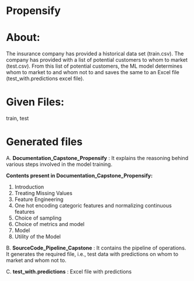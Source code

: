 # Propensify
# About:
The insurance company has provided a historical data set (train.csv). 
The company has provided with a list of potential customers to whom to market (test.csv). 
From this list of potential customers, the ML model determines whom to market to and whom not to and saves the same to an Excel file (test_with.predictions excel file).

# Given Files:
train,
test

# Generated files
A. **Documentation_Capstone_Propensify** : It explains the reasoning behind various steps involved in the model training. 

**Contents present in Documentation_Capstone_Propensify:**

1.  Introduction
2.  Treating Missing Values
3.  Feature Engineering
4.  One hot encoding categoric features and normalizing continuous
features
5.  Choice of sampling
6.  Choice of metrics and model
7.  Model
8.  Utility of the Model

B. **SourceCode_Pipeline_Capstone** : It contains the pipeline of operations. It generates the required file, i.e., test data with predictions on whom to market and whom not to.

C. **test_with.predictions** : Excel file with predictions


 
